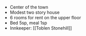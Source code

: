 - Center of the town
- Modest two story house
- 6 rooms for rent on the upper floor
- Bed 5sp, meal 1sp
- Innkeeper: [[Toblen Stonehill]]